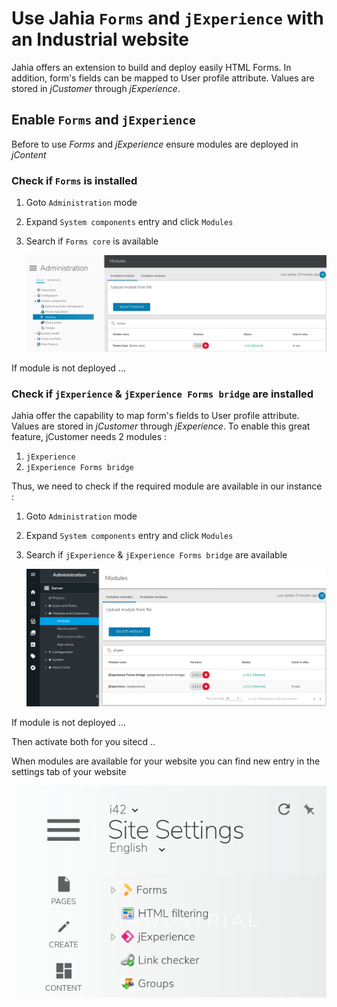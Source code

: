 # Use Jahia `Forms` and `jExperience` with an Industrial website
Jahia offers an extension to build and deploy easily HTML Forms. In addition, form's fields can be mapped to User profile attribute. Values are stored in *jCustomer* through *jExperience*.
## Enable `Forms` and `jExperience`
Before to use *Forms* and *jExperience* ensure modules are deployed in *jContent*

### Check if `Forms` is installed
1. Goto `Administration` mode
1. Expand `System components` entry and click `Modules`
1. Search if `Forms core` is available

    ![400]

If module is not deployed ...

### Check if `jExperience` & `jExperience Forms bridge` are installed
Jahia offer the capability to map form's fields to User profile attribute. Values are stored in *jCustomer* through *jExperience*. To enable this great feature, jCustomer needs 2 modules :
1. `jExperience`
1. `jExperience Forms bridge`

Thus, we need to check if the required module are available in our instance :

1. Goto `Administration` mode
1. Expand `System components` entry and click `Modules`
1. Search if `jExperience` & `jExperience Forms bridge` are available

    ![300]

If module is not deployed ...

Then activate both for you sitecd ..

When modules are available for your website you can find new entry in the settings tab of your website

![500]

[300]: ../images/300_jExperience_is_enabled.png
[400]: ../images/400_Forms_is_enabled.png
[500]: ../images/500_jX_Form_active.png